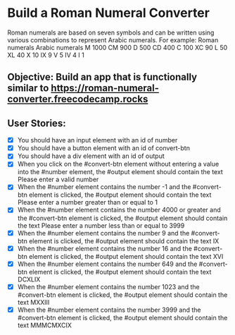
# Build a Roman Numeral Converter

Roman numerals are based on seven symbols and can be written using various combinations to represent Arabic numerals. For example:
Roman numerals 	Arabic numerals
M 	1000
CM 	900
D 	500
CD 	400
C 	100
XC 	90
L 	50
XL 	40
X 	10
IX 	9
V 	5
IV 	4
I 	1

## Objective: Build an app that is functionally similar to https://roman-numeral-converter.freecodecamp.rocks

## User Stories:

- [x] You should have an input element with an id of number
- [x] You should have a button element with an id of convert-btn
- [x] You should have a div element with an id of output
- [x] When you click on the #convert-btn element without entering a value into the #number element, the #output element should contain the text Please enter a valid number
- [x] When the #number element contains the number -1 and the #convert-btn element is clicked, the #output element should contain the text Please enter a number greater than or equal to 1
- [x] When the #number element contains the number 4000 or greater and the #convert-btn element is clicked, the #output element should contain the text Please enter a number less than or equal to 3999
- [x] When the #number element contains the number 9 and the #convert-btn element is clicked, the #output element should contain the text IX
- [x] When the #number element contains the number 16 and the #convert-btn element is clicked, the #output element should contain the text XVI
- [x] When the #number element contains the number 649 and the #convert-btn element is clicked, the #output element should contain the text DCXLIX
- [x] When the #number element contains the number 1023 and the #convert-btn element is clicked, the #output element should contain the text MXXIII
- [x] When the #number element contains the number 3999 and the #convert-btn element is clicked, the #output element should contain the text MMMCMXCIX
